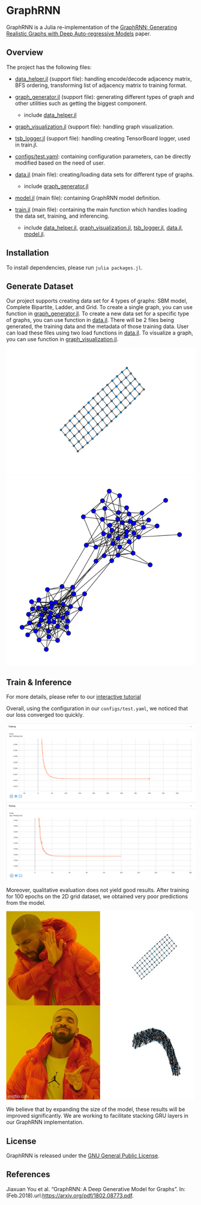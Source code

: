 # GraphRNN

GraphRNN is a Julia re-implementation of the [GraphRNN: Generating Realistic Graphs with Deep Auto-regressive Models](https://arxiv.org/pdf/1802.08773.pdf) paper. 


## Overview
The project has the following files:
* [data_helper.jl](data_helpers.jl) (support file): handling encode/decode adjacency matrix, BFS ordering, transforming list of adjacency matrix to training format.
* [graph_generator.jl](graph_generator.jl) (support file): generating different types of graph and other utilities such as getting the biggest component.
  * include [data_helper.jl](data_helpers.jl)
* [graph_visualization.jl](graph_visualization.jl) (support file): handling graph visualization.
* [tsb_logger.jl](tsb_logger.jl) (support file): handling creating TensorBoard logger, used in train.jl.
* [configs/test.yaml](configs/test.yaml): containing configuration parameters, can be directly modified based on the need of user.  
  
* [data.jl](data.jl) (main file): creating/loading data sets for different type of graphs.
  * include [graph_generator.jl](graph_generator.jl)
* [model.jl](model.jl) (main file): containing GraphRNN model definition.
* [train.jl](train.jl) (main file): containing the main function which handles loading the data set, training, and inferencing. 
  * include [data_helper.jl](data_helpers.jl), [graph_visualization.jl](graph_visualization.jl), [tsb_logger.jl](tsb_logger.jl), [data.jl](data.jl), [model.jl](model.jl).

## Installation

To install dependencies, please run `julia packages.jl`.

## Generate Dataset

Our project supports creating data set for 4 types of graphs: SBM model, Complete Bipartite, Ladder, and Grid. To create a single graph, you can use function in [graph_generator.jl](graph_generator.jl). To create a new data set for a specific type of graphs, you can use function in [data.jl](data.jl). There will be 2 files being generated, the training data and the metadata of those training data. User can load these files using two load functions in [data.jl](data.jl). To visualize a graph, you can use function in [graph_visualization.jl](graph_visualization.jl).  

![Sample Grid Graph](asset/grid.png)
![Sample Stochastic Block Model Graph](asset/sbm.png)



## Train & Inference

For more details, please refer to our [interactive tutorial](tutorial.ipynb)

Overall, using the configuration in our `configs/test.yaml`, we noticed that our loss converged too quickly. 

![Training Loss After 100 epochs](asset/training_loss.png)
![Testing Loss After 100 epochs](asset/testing_loss.png)

Moreover, qualitative evaluation does not yield good results. After training for 100 epochs on the 2D grid dataset,
we obtained very poor predictions from the model.

![Training 2D grid vs. prediction](asset/4ib1kz.jpg)

We believe that by expanding the size of the model, these results will be improved significantly. We are working to 
facilitate stacking GRU layers in our GraphRNN implementation. 


## License
GraphRNN is released under the [GNU General Public License](LICENSE).

## References
Jiaxuan  You  et  al.  “GraphRNN:  A  Deep  Generative  Model  for  Graphs”.  In:  (Feb.2018).url:https://arxiv.org/pdf/1802.08773.pdf.




